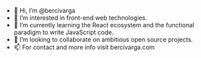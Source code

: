 - 👋 Hi, I’m @bercivarga
- 👀 I’m interested in front-end web technologies.
- 🌱 I’m currently learning the React ecosystem and the functional paradigm to write JavaScript code.
- 💞️ I’m looking to collaborate on ambitious open source projects.
- 📫 For contact and more info visit bercivarga.com
<!---
bercivarga/bercivarga is a ✨ special ✨ repository because its `README.md` (this file) appears on your GitHub profile.
You can click the Preview link to take a look at your changes.
--->
